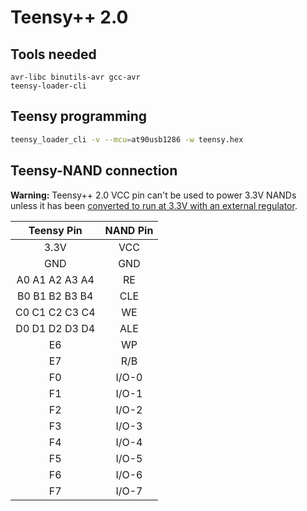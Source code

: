 Teensy++ 2.0
============

Tools needed
------------

```
avr-libc binutils-avr gcc-avr
teensy-loader-cli
```

Teensy programming
------------------

```bash
teensy_loader_cli -v --mcu=at90usb1286 -w teensy.hex
```

Teensy-NAND connection
----------------------

__Warning:__ Teensy++ 2.0 VCC pin can't be used to power 3.3V NANDs unless it has been [converted to run at 3.3V with an external regulator](https://www.pjrc.com/teensy/3volt.html).

| Teensy Pin     | NAND Pin |
|:--------------:|:--------:|
| 3.3V           | VCC      |
| GND            | GND      |
| A0 A1 A2 A3 A4 | RE       |
| B0 B1 B2 B3 B4 | CLE      |
| C0 C1 C2 C3 C4 | WE       |
| D0 D1 D2 D3 D4 | ALE      |
| E6             | WP       |
| E7             | R/B      |
| F0             | I/O-0    |
| F1             | I/O-1    |
| F2             | I/O-2    |
| F3             | I/O-3    |
| F4             | I/O-4    |
| F5             | I/O-5    |
| F6             | I/O-6    |
| F7             | I/O-7    |
